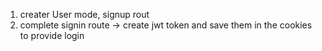 1. creater User mode, signup rout
2. complete signin route -> create jwt token and save them in the cookies to provide login
